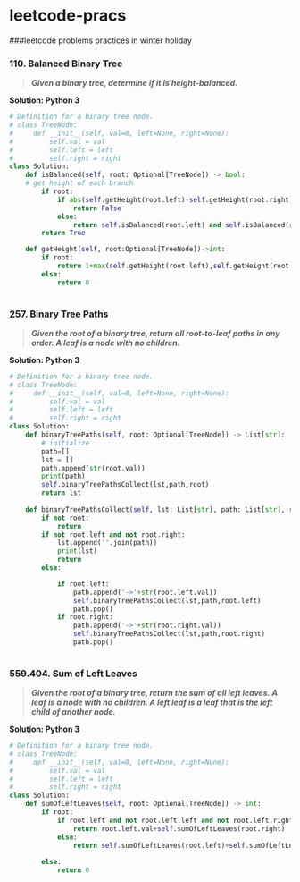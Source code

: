 # leetcode-pracs
###leetcode problems practices in winter holiday


### **110. Balanced Binary Tree**

> **_Given a binary tree, determine if it is 
height-balanced._**

**Solution: Python 3**

```python
# Definition for a binary tree node.
# class TreeNode:
#     def __init__(self, val=0, left=None, right=None):
#         self.val = val
#         self.left = left
#         self.right = right
class Solution:
    def isBalanced(self, root: Optional[TreeNode]) -> bool:
    # get height of each branch
        if root:
            if abs(self.getHeight(root.left)-self.getHeight(root.right))>1:
                return False
            else:
                return self.isBalanced(root.left) and self.isBalanced(root.right)
        return True

    def getHeight(self, root:Optional[TreeNode])->int:
        if root:
            return 1+max(self.getHeight(root.left),self.getHeight(root.right))
        else:
            return 0
        
```
### **257. Binary Tree Paths**

> **_Given the root of a binary tree, return all root-to-leaf paths in any order.
A leaf is a node with no children._**


**Solution: Python 3**

```python :
# Definition for a binary tree node.
# class TreeNode:
#     def __init__(self, val=0, left=None, right=None):
#         self.val = val
#         self.left = left
#         self.right = right
class Solution:
    def binaryTreePaths(self, root: Optional[TreeNode]) -> List[str]:
        # initialize
        path=[]
        lst = []
        path.append(str(root.val))
        print(path)
        self.binaryTreePathsCollect(lst,path,root)
        return lst
        
    def binaryTreePathsCollect(self, lst: List[str], path: List[str], root: Optional[TreeNode]):
        if not root:
            return
        if not root.left and not root.right:
            lst.append(''.join(path))
            print(lst)
            return
        else:

            if root.left:
                path.append('->'+str(root.left.val))
                self.binaryTreePathsCollect(lst,path,root.left)
                path.pop()
            if root.right:
                path.append('->'+str(root.right.val))
                self.binaryTreePathsCollect(lst,path,root.right)
                path.pop()      
            
```
### **559.404. Sum of Left Leaves**

> **_Given the root of a binary tree, return the sum of all left leaves. A leaf is a node with no children. A left leaf is a leaf that is the left child of another node._**


**Solution: Python 3**

```python :
# Definition for a binary tree node.
# class TreeNode:
#     def __init__(self, val=0, left=None, right=None):
#         self.val = val
#         self.left = left
#         self.right = right
class Solution:
    def sumOfLeftLeaves(self, root: Optional[TreeNode]) -> int:
        if root:
            if root.left and not root.left.left and not root.left.right:
                return root.left.val+self.sumOfLeftLeaves(root.right)
            else:
                return self.sumOfLeftLeaves(root.left)+self.sumOfLeftLeaves(root.right)
            
        else:
            return 0
```